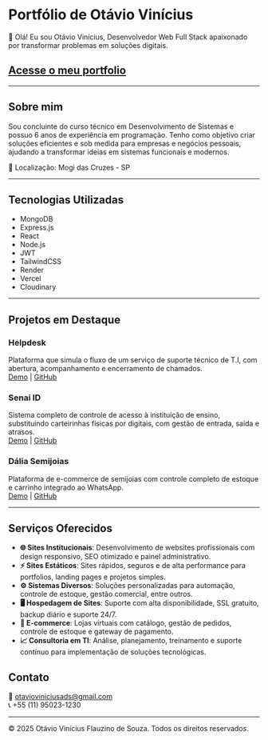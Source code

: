 # Portfólio de Otávio Vinícius

👋 Olá! Eu sou Otávio Vinícius, Desenvolvedor Web Full Stack apaixonado por transformar problemas em soluções digitais.

## [Acesse o meu portfolio](https://otaviovinicius-portfolio.vercel.app/)
---

## Sobre mim

Sou concluinte do curso técnico em Desenvolvimento de Sistemas e possuo 6 anos de experiência em programação. Tenho como objetivo criar soluções eficientes e sob medida para empresas e negócios pessoais, ajudando a transformar ideias em sistemas funcionais e modernos.

📍 Localização: Mogi das Cruzes - SP

---

## Tecnologias Utilizadas

- MongoDB  
- Express.js  
- React  
- Node.js  
- JWT  
- TailwindCSS  
- Render  
- Vercel  
- Cloudinary  

---

## Projetos em Destaque

### Helpdesk  
Plataforma que simula o fluxo de um serviço de suporte técnico de T.I, com abertura, acompanhamento e encerramento de chamados.  
[Demo](https://helpdesk-gray.vercel.app/) | [GitHub](https://github.com/tavinv/helpdesk)

### Senai ID  
Sistema completo de controle de acesso à instituição de ensino, substituindo carteirinhas físicas por digitais, com gestão de entrada, saída e atrasos.  
[Demo](#) | [GitHub](https://github.com/tavinv/senai-id)

### Dália Semijoias  
Plataforma de e-commerce de semijoias com controle completo de estoque e carrinho integrado ao WhatsApp.  
[Demo](https://dalia-semijoias.vercel.app/) | [GitHub](https://github.com/TavinV/dalia-semijoias)

---

## Serviços Oferecidos

- **🌐 Sites Institucionais**: Desenvolvimento de websites profissionais com design responsivo, SEO otimizado e painel administrativo.  
- **⚡ Sites Estáticos**: Sites rápidos, seguros e de alta performance para portfolios, landing pages e projetos simples.  
- **⚙ Sistemas Diversos**: Soluções personalizadas para automação, controle de estoque, gestão comercial, entre outros.  
- **🖥 Hospedagem de Sites**: Suporte com alta disponibilidade, SSL gratuito, backup diário e suporte 24/7.  
- **🛒 E-commerce**: Lojas virtuais com catálogo, gestão de pedidos, controle de estoque e gateway de pagamento.  
- **📈 Consultoria em TI**: Análise, planejamento, treinamento e suporte contínuo para implementação de soluções tecnológicas.


## Contato

📧 otavioviniciusads@gmail.com  
📞 +55 (11) 95023-1230

---

© 2025 Otávio Vinícius Flauzino de Souza. Todos os direitos reservados.

